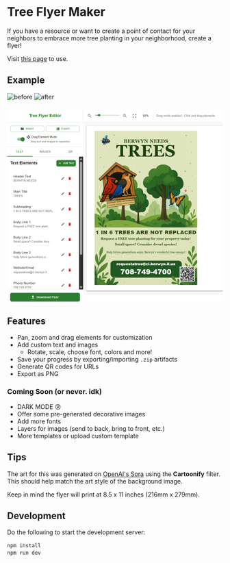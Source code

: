 # Tree Flyer Maker

If you have a resource or want to create a point of contact for your neighbors to embrace more tree planting in your neighborhood, create a flyer!

Visit [this page](https://ashhill.dev/trees) to use.


## Example


<img src="docs/before.png" alt="before" width="250"/>
<img src="docs/after.png" alt="after" width="250"/>

###
<img src="docs/editor.png" alt="editor" width="600"/>


## Features

- Pan, zoom and drag elements for customization
- Add custom text and images
  - Rotate, scale, choose font, colors and more!
- Save your progress by exporting/importing `.zip` artifacts
- Generate QR codes for URLs
- Export as PNG

### Coming Soon (or never. idk)

- DARK MODE 😵
- Offer some pre-generated decorative images
- Add more fonts
- Layers for images (send to back, bring to front, etc.)
- More templates or upload custom template

## Tips

The art for this was generated on [OpenAI's Sora](https://sora.chatgpt.com/) using the **Cartoonify** filter. This should help match the art style of the background image.

Keep in mind the flyer will print at 8.5 x 11 inches (216mm x 279mm).

## Development

Do the following to start the development server:

``` sh
npm install
npm run dev
```

